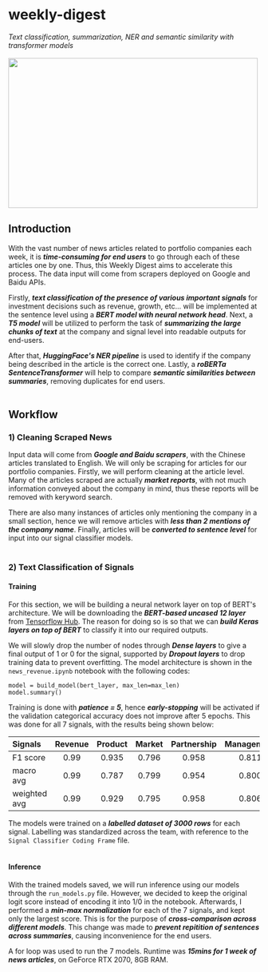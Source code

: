 # weekly-digest
*Text classification, summarization, NER and semantic similarity with transformer models*
<br/>  
<img src='https://user-images.githubusercontent.com/77097236/122026118-8d3d7580-cdfc-11eb-9613-c7fc3fe20f81.png' width="500" height="300">
<br/>

## Introduction
With the vast number of news articles related to portfolio companies each week, it is **_time-consuming for end users_** to go through each of these articles one by one. Thus, this Weekly Digest aims to accelerate this process. The data input will come from scrapers deployed on Google and Baidu APIs.  

Firstly, **_text classification of the presence of various important signals_** for investment decisions such as revenue, growth, etc... will be implemented at the sentence level using a **_BERT model with neural network head_**. Next, a **_T5 model_** will be utilized to perform the task of **_summarizing the large chunks of text_** at the company and signal level into readable outputs for end-users. 

After that, **_HuggingFace's NER pipeline_** is used to identify if the company being described in the article is the correct one. Lastly, a **_roBERTa SentenceTransformer_** will help to compare **_semantic similarities between summaries_**, removing duplicates for end users.  
<br/>

## Workflow

### 1) Cleaning Scraped News
Input data will come from **_Google and Baidu scrapers_**, with the Chinese articles translated to English. We will only be scraping for articles for our portfolio companies. Firstly, we will perform cleaning at the article level. Many of the articles scraped are actually **_market reports_**, with not much information conveyed about the company in mind, thus these reports will be removed with keryword search. 

There are also many instances of articles only mentioning the company in a small section, hence we will remove articles with **_less than 2 mentions of the company name_**. Finally, articles will be **_converted to sentence level_** for input into our signal classifier models.
<br/>
<br/>
  
### 2) Text Classification of Signals

#### Training
For this section, we will be building a neural network layer on top of BERT's architecture. We will be downloading the **_BERT-based uncased 12 layer_** from [Tensorflow Hub](https://tfhub.dev/tensorflow/bert_en_uncased_L-12_H-768_A-12/2). The reason for doing so is so that we can **_build Keras layers on top of BERT_** to classify it into our required outputs. 

We will slowly drop the number of nodes through **_Dense layers_** to give a final output of 1 or 0 for the signal, supported by **_Dropout layers_** to drop training data to prevent overfitting. The model architecture is shown in the `news_revenue.ipynb` notebook with the following codes:  

`model = build_model(bert_layer, max_len=max_len)`  
`model.summary()`

Training is done with **_patience = 5_**, hence **_early-stopping_** will be activated if the validation categorical accuracy does not improve after 5 epochs. This was done for all 7 signals, with the results being shown below:

Signals | Revenue | Product | Market | Partnership | Management | Clinical | Fundraising |
:------ | :-----: | :-----: | :----: | :--------: | :-------: | :------: | :---------: |
F1 score | 0.99   | 0.935   | 0.796  | 0.958       | 0.811       | 0.97    | 0.90        |
macro avg | 0.99   | 0.787   | 0.799  | 0.954       | 0.800       | 0.83    | 0.90        |
weighted avg | 0.99   | 0.929   | 0.795  | 0.958    | 0.806       | 0.97    | 0.90        |

The models were trained on a **_labelled dataset of 3000 rows_** for each signal. Labelling was standardized across the team, with reference to the `Signal Classifier Coding Frame` file.
<br/>
<br/>
#### Inference
With the trained models saved, we will run inference using our models through the `run_models.py` file. However, we decided to keep the original logit score instead of encoding it into 1/0 in the notebook. Afterwards, I performed a **_min-max normalization_** for each of the 7 signals, and kept only the largest score. This is for the purpose of **_cross-comparison across different models_**. This change was made to **_prevent repitition of sentences across summaries_**, causing inconvenience for the end users.

A for loop was used to run the 7 models. Runtime was **_15mins for 1 week of news articles_**, on GeForce RTX 2070, 8GB RAM.
